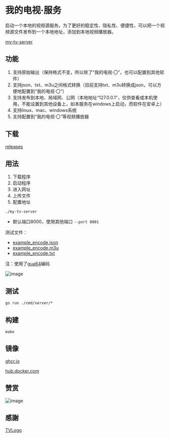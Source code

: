 # 我的电视·服务

启动一个本地的视频源服务。为了更好的稳定性、隐私性、便捷性，可以把一个视频源文件发布到一个本地地址，添加到本地视频播放器。

[my-tv-server](https://github.com/lizongying/my-tv-server)

## 功能

1. 支持原始输出（保持格式不变，所以除了“我的电视·〇”，也可以配置到其他软件）
2. 支持json、txt、m3u之间格式转换（目前支持txt、m3u转换成json，可以方便地配置到“我的电视·〇”）
3. 支持发布到本地、局域网、公网（本地地址“127.0.0.1”，仅供查看或本机使用，不能设置到其他设备上，如本服务在windows上启动，而软件在安卓上）
4. 支持linux、mac、windows系统
5. 支持配置到“我的电视·〇”等视频播放器

## 下载

[releases](https://github.com/lizongying/my-tv-0/releases/latest)

## 用法

1. 下载程序
2. 启动程序
3. 进入网址
4. 上传文件
5. 配置地址

```shell
./my-tv-server
```

* 默认端口8000，使用其他端口 `--port 8001`

测试文件：
* [example_encode.json](./assets/example_encode.json)
* [example_encode.m3u](./assets/example_encode.m3u)
* [example_encode.txt](./assets/example_encode.txt)

注：使用了[gua64](https://github.com/lizongying/go-gua64)编码

![image](./screenshots/img.png)

## 测试

```shell
go run ./cmd/server/*
```

## 构建

```shell
make
```

## 镜像

[ghcr.io](https://github.com/lizongying/my-tv-server/pkgs/container/my-tv-server)

[hub.docker.com](https://hub.docker.com/r/lizongying/my-tv-server)

## 赞赏

![image](./screenshots/appreciate.jpeg)

## 感謝

[TVLogo](https://github.com/vircloud/TVLogo)